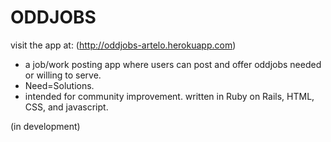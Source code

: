 # ODDJOBS

visit the app at:   (http://oddjobs-artelo.herokuapp.com)

* a job/work posting app where users can post and offer oddjobs needed or willing to serve. 
* Need=Solutions.
* intended for community improvement.
written in Ruby on Rails, HTML, CSS, and javascript.

(in development)
